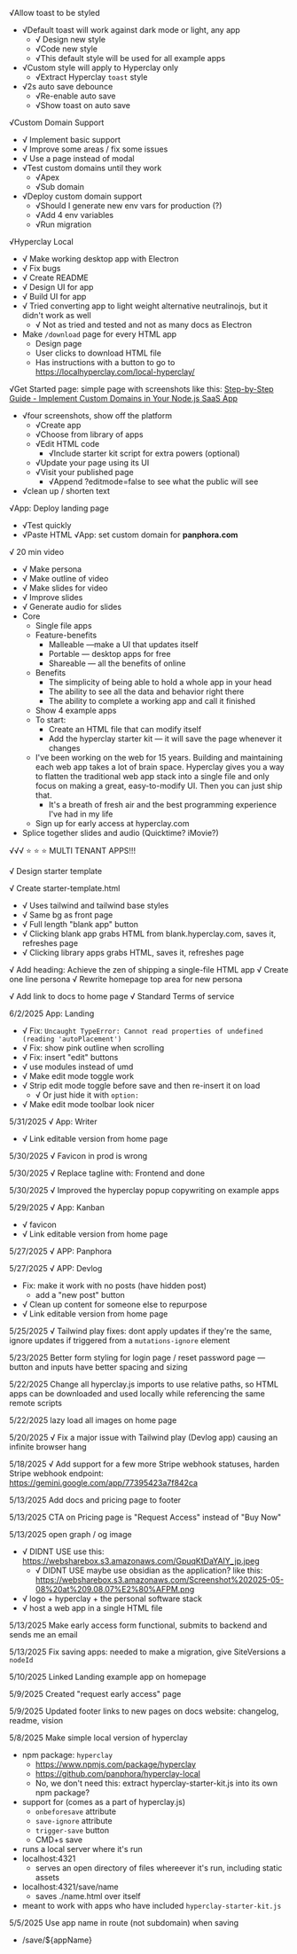 




√Allow toast to be styled
* √Default toast will work against dark mode or light, any app
	* √ Design new style
	* √Code new style
	* √This default style will be used for all example apps
* √Custom style will apply to Hyperclay only
	* √Extract Hyperclay `toast` style
* √2s auto save debounce
	* √Re-enable auto save
	* √Show toast on auto save

√Custom Domain Support
* √ Implement basic support
* √ Improve some areas / fix some issues
* √ Use a page instead of modal
* √Test custom domains until they work
	* √Apex
	* √Sub domain
* √Deploy custom domain support
	* √Should I generate new env vars for production (?)
	* √Add 4 env variables
	* √Run migration

√Hyperclay Local
* √ Make working desktop app with Electron
* √ Fix bugs
* √ Create README
* √ Design UI for app
* √ Build UI for app
* √ Tried converting app to light weight alternative neutralinojs, but it didn't work as well
	* √ Not as tried and tested and not as many docs as Electron
* Make `/download` page for every HTML app
	* Design page
	* User clicks to download HTML file
	* Has instructions with a button to go to https://localhyperclay.com/local-hyperclay/

√Get Started page: simple page with screenshots like this: [Step-by-Step Guide - Implement Custom Domains in Your Node.js SaaS App](https://saascustomdomains.com/blog/posts/implementing-custom-domains-for-your-saas-app-in-node-js)
* √four screenshots, show off the platform
	* √Create app
	* √Choose from library of apps
	* √Edit HTML code
		* √Include starter kit script for extra powers (optional)
	* √Update your page using its UI
	* √Visit your published page
		* √Append ?editmode=false to see what the public will see
* √clean up / shorten text

√App: Deploy landing page
* √Test quickly
* √Paste HTML
√App: set custom domain for **panphora.com**

√ 20 min video
* √ Make persona
* √ Make outline of video
* √ Make slides for video
* √ Improve slides
* √ Generate audio for slides
* Core
	* Single file apps
	* Feature-benefits
		* Malleable —make a UI that updates itself
		* Portable — desktop apps for free
		* Shareable — all the benefits of online
	* Benefits
		* The simplicity of being able to hold a whole app in your head
		* The ability to see all the data and behavior right there
		* The ability to complete a working app and call it finished
	* Show 4 example apps
	* To start:
		* Create an HTML file that can modify itself
		* Add the hyperclay starter kit — it will save the page whenever it changes
	* I've been working on the web for 15 years. Building and maintaining each web app takes a lot of brain space. Hyperclay gives you a way to flatten the traditional web app stack into a single file and only focus on making a great, easy-to-modify UI. Then you can just ship that.
		* It's a breath of fresh air and the best programming experience I've had in my life
	* Sign up for early access at hyperclay.com
* Splice together slides and audio (Quicktime? iMovie?)

√√√ ⭐️ ⭐️ ⭐️ MULTI TENANT APPS!!!

√ Design starter template

√ Create starter-template.html
* √ Uses tailwind and tailwind base styles
* √ Same bg as front page
* √ Full length "blank app" button
* √ Clicking blank app grabs HTML from blank.hyperclay.com, saves it, refreshes page
* √ Clicking library apps grabs HTML, saves it, refreshes page

√ Add heading: Achieve the zen of shipping a single-file HTML app
√ Create one line persona
√ Rewrite homepage top area for new persona

√ Add link to docs to home page
√ Standard Terms of service

6/2/2025 App: Landing
* √ Fix: `Uncaught TypeError: Cannot read properties of undefined (reading 'autoPlacement')`
* √ Fix: show pink outline when scrolling
* √ Fix: insert "edit" buttons
* √ use modules instead of umd
* √ Make edit mode toggle work
* √ Strip edit mode toggle before save and then re-insert it on load
	* √ Or just hide it with `option:`
* √ Make edit mode toolbar look nicer

5/31/2025 √ App: Writer
* √ Link editable version from home page

5/30/2025 √ Favicon in prod is wrong

5/30/2025 √ Replace tagline with: Frontend and done

5/30/2025 √ Improved the hyperclay popup copywriting on example apps

5/29/2025 √ App: Kanban
* √ favicon
* √ Link editable version from home page

5/27/2025 √ APP: Panphora 

5/27/2025 √ APP: Devlog
* Fix: make it work with no posts (have hidden post) 
	* add a "new post" button
* √ Clean up content for someone else to repurpose
* √ Link editable version from home page

5/25/2025 √ Tailwind play fixes: dont apply updates if they're the same, ignore updates if triggered from a `mutations-ignore` element

5/23/2025 Better form styling for login page / reset password page — button and inputs have better spacing and sizing

5/22/2025 Change all hyperclay.js imports to use relative paths, so HTML apps can be downloaded and used locally while referencing the same remote scripts

5/22/2025 lazy load all images on home page

5/20/2025 √ Fix a major issue with Tailwind play (Devlog app) causing an infinite browser hang

5/18/2025 √ Add support for a few more Stripe webhook statuses, harden Stripe webhook endpoint: https://gemini.google.com/app/77395423a7f842ca

5/13/2025 Add docs and pricing page to footer

5/13/2025 CTA on Pricing page is "Request Access" instead of "Buy Now"

5/13/2025 open graph / og image
* √ DIDNT USE use this: https://websharebox.s3.amazonaws.com/GpuqKtDaYAIY_jp.jpeg
	* √ DIDNT USE maybe use obsidian as the application? like this: https://websharebox.s3.amazonaws.com/Screenshot%202025-05-08%20at%209.08.07%E2%80%AFPM.png
* √ logo + hyperclay + the personal software stack
* √ host a web app in a single HTML file

5/13/2025 Make early access form functional, submits to backend and sends me an email

5/13/2025 Fix saving apps: needed to make a migration, give SiteVersions a `nodeId`

5/10/2025 Linked Landing example app on homepage

5/9/2025 Created "request early access" page

5/9/2025 Updated footer links to new pages on docs website: changelog, readme, vision

5/8/2025 Make simple local version of hyperclay
* npm package: `hyperclay`
	* https://www.npmjs.com/package/hyperclay
	* https://github.com/panphora/hyperclay-local
	* No, we don't need this: extract hyperclay-starter-kit.js into its own npm package?
* support for (comes as a part of hyperclay.js)
	* `onbeforesave` attribute
	* `save-ignore` attribute
	* `trigger-save` button
	* CMD+s save
* runs a local server where it's run
* localhost:4321
	* serves an open directory of files whereever it's run, including static assets
* localhost:4321/save/name
	* saves ./name.html over itself
* meant to work with apps who have included `hyperclay-starter-kit.js`

5/5/2025 Use app name in route (not subdomain) when saving
* /save/${appName}